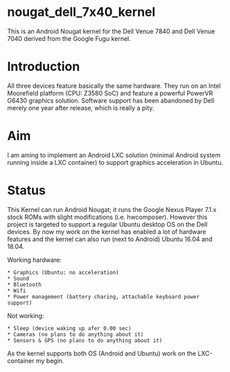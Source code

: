 # nougat_dell_7x40_kernel

This is an Android Nougat kernel for the Dell Venue 7840 and Dell Venue 7040 derived from the Google Fugu kernel.

Introduction
============

All three devices feature basically the same hardware. They run on an Intel Moorefield platform (CPU: Z3580 SoC) and feature a powerful PowerVR G6430 graphics solution.
Software support has been abandoned by Dell merely one year after release, which is really a pity.


Aim
============

I am aming to implement an Android LXC solution (minimal Android system running inside a LXC container) to support graphics acceleration in Ubuntu.


Status
============

This Kernel can run Android Nougat; it runs the Google Nexus Player 7.1.x stock ROMs with slight modifications (i.e. hwcomposer).
However this project is targeted to support a regular Ubuntu desktop OS on the Dell devices. By now my work on the kernel has enabled a lot of hardware features and the kernel can also run (next to Android) Ubuntu 16.04 and 18.04.

  Working hardware:

    * Graphics (Ubuntu: no acceleration)
    * Sound
    * Bluetooth
    * Wifi
    * Power management (battery charing, attachable keyboard power support)

  Not working:

    * Sleep (device waking up afer 0.00 sec)
    * Cameras (no plans to do anything about it)
    * Sensors & GPS (no plans to do anything about it)
  
As the kernel supports both OS (Android and Ubuntu) work on the LXC-container my begin.
